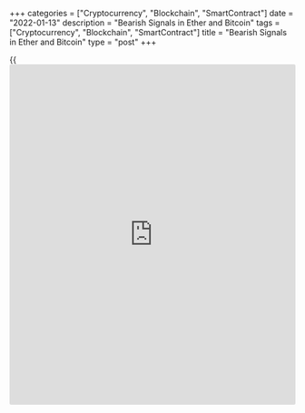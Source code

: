 +++
categories = ["Cryptocurrency", "Blockchain", "SmartContract"]
date = "2022-01-13"
description = "Bearish Signals in Ether and Bitcoin"
tags = ["Cryptocurrency", "Blockchain", "SmartContract"]
title = "Bearish Signals in Ether and Bitcoin"
type = "post"
+++

{{<iframe id="large-banner" src="https://www.bounty.group/#slide=15.0" width="100%" height="600" scrolling="no" style="border: 0px solid rgb(216, 221, 230); border-radius: 3px;">}}

Pressure on US tech stocks was a major leitmotif in US trading
yesterday, dragging cryptocurrencies down. Crypto market capitalisation
adjusted 1.1% overnight to $2.05 trillion.

![Bearish Signals in Ether and Bitcoin][1]

Bitcoin is losing 2% overnight, down to $42.8K and ether is losing about
1.5% to $3.3K. Other top coins are declining with much less amplitude,
as investment fund darlings rather than crypto enthusiasts have been hit
the hardest.

The Doge, which has become accepted as a means of payment for some
(inexpensive) Tesla goods, deserves a separate story. Some have noted
that goods for Doge are selling out even faster than for dollars. On the
[news](https://www.letsplayfx.com/blog/forex-news-website/), the coin is adding 18% as of this morning and is trading at $0.20,
near the highs for the month.

This [news](https://www.letsplayfx.com/blog/forex-news-website/) is a good illustration of crypto’s continued penetration of
corporate culture. On the other hand, Tesla won’t necessarily hold these
coins forever. That is, people will be more active in spending their
investments in DOGE.

![Bearish Signals in Ether and Bitcoin][2]

The technical view of the ETHUSD makes you think sad because the selling
intensified earlier in the week while it tried to break the 200 SMA
again. The dip and consolidation below it suggests a break of the
bullish trend formed in May 2020, when the pair consolidated above this
line. In a worst-case scenario, it could be a road to $1300-1700, which
is about half of the current levels. It is extremely unlikely that in
this bear market cycle, the price of ether will lose 95% of its peak, as
it did in 2018, which could completely nullify the rise from 2020.

Bitcoin’s disposition is no less worrisome. A death cross is forming in
it as the 50-day dips below the 200-day. At the same time, the price is
below these averages, which reinforces the bearish signal. Attempts
earlier in the week to form a rebound are encountering stronger selling,
further indicating seller pressure.

The bearish picture in Ether and Bitcoin makes the entire cryptocurrency
sector look cautious in the near term. Individual growth stories, like
DOGE, run the risk of quickly losing strength today when the overall
backdrop turns negative.

_Source:[FXPro][3]_

   1. /files/downloads/a/d/e/adeaea531a04c8477bcb545a49f1a912_3fd2159cf12bde511aa6f0efdecc7719.png
   2. /files/downloads/0/c/3/0c396a5d0e966dc04fcef4bc0c4f29d0_1ff10ead090663373915d2f01dba3c2f.png
   3. /geturl/index/3a98985659b71269042dd8404856e1f123cc3d64/